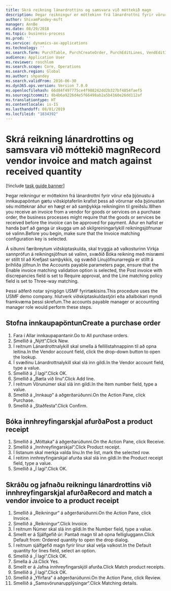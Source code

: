 ```yaml
---
title: Skrá reikning lánardrottins og samsvara við móttekið magn
description: Þegar reikningur er móttekinn frá lánardrottni fyrir vörur eða þjónustu á innkaupapöntun gætu viðskiptaferlin krafist þess að vörurnar eða þjónustan séu mótteknar áður en hægt er að samþykkja reikninginn til greiðslu.
author: ShivamPandey-msft
manager: AnnBe
ms.date: 08/29/2018
ms.topic: business-process
ms.prod: ''
ms.service: dynamics-ax-applications
ms.technology: ''
ms.search.form: PurchTable, PurchCreateOrder, PurchEditLines, VendEditInvoice, VendEditInvoiceDefaultQuantityForLinesDropDialog,  VendJournalMatch_PackingSlip, VendInvoiceMatchingDetails
audience: Application User
ms.reviewer: roschlom
ms.search.scope: Core, Operations
ms.search.region: Global
ms.author: shpandey
ms.search.validFrom: 2016-06-30
ms.dyn365.ops.version: Version 7.0.0
ms.openlocfilehash: 66d84f497775ce4f988242dd2b327bf4854faef5
ms.sourcegitcommit: 8b4b6a9226d4e5f66498ab2a5b4160e26dd112af
ms.translationtype: HT
ms.contentlocale: is-IS
ms.lasthandoff: 08/01/2019
ms.locfileid: "1834392"
---
```

# <a name="record-vendor-invoice-and-match-against-received-quantity"></a><span data-ttu-id="af174-103">Skrá reikning lánardrottins og samsvara við móttekið magn</span><span class="sxs-lookup"><span data-stu-id="af174-103">Record vendor invoice and match against received quantity</span></span>

[!include [task guide banner](../../includes/task-guide-banner.md)]

<span data-ttu-id="af174-104">Þegar reikningur er móttekinn frá lánardrottni fyrir vörur eða þjónustu á innkaupapöntun gætu viðskiptaferlin krafist þess að vörurnar eða þjónustan séu mótteknar áður en hægt er að samþykkja reikninginn til greiðslu.</span><span class="sxs-lookup"><span data-stu-id="af174-104">When you receive an invoice from a vendor for goods or services on a purchase order, the business processes might require that the goods or services be received before the invoice can be approved for payment.</span></span> <span data-ttu-id="af174-105">Áður en hafist er handa þarf að ganga úr skugga um að skilgreiningarlykill reikningsjöfnunar sé valinn.</span><span class="sxs-lookup"><span data-stu-id="af174-105">Before you begin, make sure that the Invoice matching configuration key is selected.</span></span> 

<span data-ttu-id="af174-106">Á síðunni færibreytum viðskiptaskulda, skal tryggja að valkosturinn Virkja sannprófun á reikningsjöfnun sé valinn, svæðið Bóka reikning með misræmi er stillt til að Krefjast samþykkis, og svæðið Línujöfnunarregla er stillt á þríhliða jöfnun.</span><span class="sxs-lookup"><span data-stu-id="af174-106">In the Accounts payable parameters page, ensure that the Enable invoice matching validation option is selected, the Post invoice with discrepancies field is set to Require approval, and the Line matching policy field is set to Three-way matching.</span></span>

<span data-ttu-id="af174-107">Þessi aðferð notar sýnigögn USMF fyrirtækisins.</span><span class="sxs-lookup"><span data-stu-id="af174-107">This procedure uses the USMF demo company.</span></span> <span data-ttu-id="af174-108">hlutverk viðskiptaskuldastjóri eða aðalbókari myndi framkvæma þessi skrefum.</span><span class="sxs-lookup"><span data-stu-id="af174-108">The accounts payable manager or accounting manager role would perform these steps.</span></span>


## <a name="create-a-purchase-order"></a><span data-ttu-id="af174-109">Stofna innkaupapöntun</span><span class="sxs-lookup"><span data-stu-id="af174-109">Create a purchase order</span></span>
1. <span data-ttu-id="af174-110">Fara í Allar innkaupapantanir.</span><span class="sxs-lookup"><span data-stu-id="af174-110">Go to All purchase orders.</span></span>
2. <span data-ttu-id="af174-111">Smellið á „Nýtt“.</span><span class="sxs-lookup"><span data-stu-id="af174-111">Click New.</span></span>
3. <span data-ttu-id="af174-112">Í reitnum Lánardrottnalykill skal smella á fellilistahnappinn til að opna leitina.</span><span class="sxs-lookup"><span data-stu-id="af174-112">In the Vendor account field, click the drop-down button to open the lookup.</span></span>
4. <span data-ttu-id="af174-113">Í svæðinu Lánardrottnalykill skal slá inn gildi.</span><span class="sxs-lookup"><span data-stu-id="af174-113">In the Vendor account field, type a value.</span></span>
5. <span data-ttu-id="af174-114">Smellið á „Í lagi“.</span><span class="sxs-lookup"><span data-stu-id="af174-114">Click OK.</span></span>
6. <span data-ttu-id="af174-115">Smellið á „Bæta við línu“.</span><span class="sxs-lookup"><span data-stu-id="af174-115">Click Add line.</span></span>
7. <span data-ttu-id="af174-116">Í reitnum Vörunúmer skal slá inn gildi.</span><span class="sxs-lookup"><span data-stu-id="af174-116">In the Item number field, type a value.</span></span>
8. <span data-ttu-id="af174-117">Smellið á „Innkaup“ á aðgerðarúðunni.</span><span class="sxs-lookup"><span data-stu-id="af174-117">On the Action Pane, click Purchase.</span></span>
9. <span data-ttu-id="af174-118">Smellið á „Staðfesta“.</span><span class="sxs-lookup"><span data-stu-id="af174-118">Click Confirm.</span></span>

## <a name="post-a-product-receipt"></a><span data-ttu-id="af174-119">Bóka innhreyfingarskjal afurða</span><span class="sxs-lookup"><span data-stu-id="af174-119">Post a product receipt</span></span>
1. <span data-ttu-id="af174-120">Smellið á „Móttaka“ á aðgerðarúðunni.</span><span class="sxs-lookup"><span data-stu-id="af174-120">On the Action Pane, click Receive.</span></span>
2. <span data-ttu-id="af174-121">Smellið á „Innhreyfingarskjal“.</span><span class="sxs-lookup"><span data-stu-id="af174-121">Click Product receipt.</span></span>
3. <span data-ttu-id="af174-122">Í listanum skal merkja valda línu.</span><span class="sxs-lookup"><span data-stu-id="af174-122">In the list, mark the selected row.</span></span>
4. <span data-ttu-id="af174-123">Í reitinn innhreyfingarskjal afurða skal slá inn gildi.</span><span class="sxs-lookup"><span data-stu-id="af174-123">In the Product receipt field, type a value.</span></span>
5. <span data-ttu-id="af174-124">Smellið á „Í lagi“.</span><span class="sxs-lookup"><span data-stu-id="af174-124">Click OK.</span></span>

## <a name="record-and-match-a-vendor-invoice-to-a-product-receipt"></a><span data-ttu-id="af174-125">Skráðu og jafnaðu reikningu lánardrottins við innhreyfingarskjal afurða</span><span class="sxs-lookup"><span data-stu-id="af174-125">Record and match a vendor invoice to a product receipt</span></span>
1. <span data-ttu-id="af174-126">Smellið á „Reikningur“ á aðgerðarúðunni.</span><span class="sxs-lookup"><span data-stu-id="af174-126">On the Action Pane, click Invoice.</span></span>
2. <span data-ttu-id="af174-127">Smellið á „Reikningur“.</span><span class="sxs-lookup"><span data-stu-id="af174-127">Click Invoice.</span></span>
3. <span data-ttu-id="af174-128">Í reitnum Númer skal slá inn gildi.</span><span class="sxs-lookup"><span data-stu-id="af174-128">In the Number field, type a value.</span></span>
4. <span data-ttu-id="af174-129">Smellt er á Sjálfgefið úr: Pantað magn til að opna felligluggann.</span><span class="sxs-lookup"><span data-stu-id="af174-129">Click Default from: Ordered quantity to open the drop dialog.</span></span>
5. <span data-ttu-id="af174-130">Í reitnum sjálfgefið magn fyrir línur skal velja valkost.</span><span class="sxs-lookup"><span data-stu-id="af174-130">In the Default quantity for lines field, select an option.</span></span>
6. <span data-ttu-id="af174-131">Smellið á „Í lagi“.</span><span class="sxs-lookup"><span data-stu-id="af174-131">Click OK.</span></span>
7. <span data-ttu-id="af174-132">Smella á Já.</span><span class="sxs-lookup"><span data-stu-id="af174-132">Click Yes.</span></span>
8. <span data-ttu-id="af174-133">Smellt er á Jafna innhreyfingarskjöl afurða.</span><span class="sxs-lookup"><span data-stu-id="af174-133">Click Match product receipts.</span></span>
9. <span data-ttu-id="af174-134">Smellið á „Í lagi“.</span><span class="sxs-lookup"><span data-stu-id="af174-134">Click OK.</span></span>
10. <span data-ttu-id="af174-135">Smellið á „Yfirfara“ á aðgerðarúðunni.</span><span class="sxs-lookup"><span data-stu-id="af174-135">On the Action Pane, click Review.</span></span>
11. <span data-ttu-id="af174-136">Smellið á „Samsvörunarupplýsingar“.</span><span class="sxs-lookup"><span data-stu-id="af174-136">Click Matching details.</span></span>

